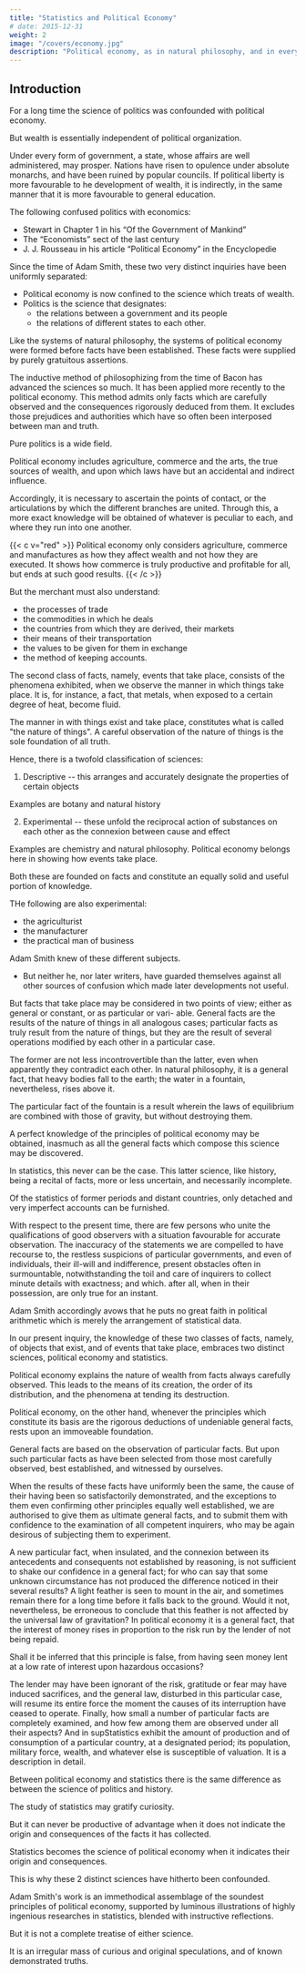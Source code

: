 ```yaml
---
title: "Statistics and Political Economy"
# date: 2015-12-31
weight: 2
image: "/covers/economy.jpg"
description: "Political economy, as in natural philosophy, and in every other study, systems have been formed before facts have been established; the place of the latter being supplied by purely gratuitous assertions"
---
```


<!-- ### The Production, Distribution, and Consumption of Wealth

Jean-Baptiste Say -->

## Introduction

<!-- A science only advances with certainty, when the plan of inquiry and the object of our researches have beet! clearly defined; otherwise a small number of truths are loosely laid hold of, without their connexion being perceived, and numerous errors, without being enabled to detect their fallacy. -->

For a long time the science of politics<!-- , in strictness limited to the investigation of the principles which lay the foundation of the social order, --> was confounded with political economy. <!-- , which unfolds the manner in which wealth is produced, distributed, and consumed. --> 

But wealth is essentially independent of political organization. 

Under every form of government, a state, whose affairs are well administered, may prosper. Nations have risen to opulence under absolute monarchs, and have been ruined by popular councils. If political liberty is more favourable to he development of wealth, it is indirectly, in the same manner that it is more favourable to general education.

<!-- The preliminary discourse has been translated by the American editor, and in his editions of the work restored to its place.
The editor must confess that he is at a loss to account for the omission by the English translator of so material a part of the
author’s treatise as this introduction to his whole inquiry. In itself it is a performance of uncommon merit, has immediate
reference to, and sheds much light over, the general views unfolded in the body of the work. The nature and object of
the science of political economy, the only certain method of conducting any of our inquiries in it with success, and the
causes which have hitherto so much retarded its advancement, In confounding in the same researches the essential elements
of good government with the principles on which the growth of wealth, either public or private, depends, it is by no means
surprising that authors should have involved these subjects in obscurity, instead of elucidating them. 
 -->

The following confused politics with economics:
- Stewart in Chapter 1 in his “Of the Government of Mankind”
- The “Economists” sect of the last century
- J. J. Rousseau in his article “Political Economy” in the Encyclopedie


Since the time of Adam Smith, these two very distinct inquiries have been uniformly separated:
- Political economy is now confined to the science which treats of wealth.
- Politics is the science that designates:
  - the relations between a government and its people
  - the relations of different states to each other.

Like the systems of natural philosophy, the systems of political economy were formed before facts have been established. These facts were supplied by purely gratuitous assertions. 

The inductive method of philosophizing from the time of Bacon has advanced the sciences so much.  It has been applied more recently to the political economy. This method admits only facts which are carefully observed and the consequences rigorously deduced from them. It excludes those prejudices and authorities which have so often been interposed between man and truth.

<!-- But, is the whole extent of the meaning of the term, facts, so often made use of, perfectly understood?
The wide range taken into the field of  -->

Pure politics is a wide field. 

Political economy includes agriculture, commerce and the arts, the true sources of wealth, and upon which laws have but an accidental and indirect influence. <!-- Thence what interminable digressions! If, for example, commerce constitutes a branch of political economy,
all the various kinds of commerce form a part; and as a consequence, maritime commerce, navigation, geography —
where shall we stop? All human knowledge is connected. -->

Accordingly, it is necessary to ascertain the points of contact, or the articulations by which the different branches are united. Through this, a more exact knowledge will be obtained of whatever is peculiar to each, and where they run into one another.

<!-- It appears to me, that this word at once designates objects that exist, and events that take place; thus presenting two classes of facts= it is, for example, one fact, that such an object exists; another fact, that such an event takes place in such a manner. 

Objects that exist, in order to serve as the basis of certain reasoning, must be seen exactly as they are, under
every point of view, with all their qualities. Otherwise, whilst supposing ourselves to be reasoning respecting the same thing, we may, under the same name, be treating of two different things. -->


{{< c v="red" >}}
Political economy only considers agriculture, commerce and manufactures as how they affect wealth and not how they are executed. It shows how commerce is truly productive and profitable for all, but ends at such good results.
{{< /c >}}

<!-- , where whatever is gained by one is lost by another, and where it is profitable to all; it also teaches us to appreciate its several processes, but simply in their results, at which it stops.  -->

But the merchant must also understand:
- the processes of trade
- the commodities in which he deals
- the countries from which they are derived, their markets
- their means of their transportation
- the values to be given for them in exchange
- the method of keeping accounts.

The second class of facts, namely, events that take place, consists of the phenomena exhibited, when we observe the manner in which things take place. It is, for instance, a fact, that metals, when exposed to a certain degree of heat, become fluid. 

The manner in with things exist and take place, constitutes what is called "the nature of things". A careful observation of the nature of things is the sole foundation of all truth.

Hence, there is a twofold classification of sciences:

1. Descriptive -- this arranges and accurately designate the properties of certain objects

Examples are botany and natural history

2. Experimental -- these unfold the reciprocal action of substances on each other as the connexion between cause and effect

Examples are chemistry and natural philosophy. Political economy belongs here in showing how events take place.

Both these are founded on facts and constitute an equally solid and useful portion of knowledge. 

THe following are also experimental:
- the agriculturist
- the manufacturer
- the practical man of business

<!-- to acquire a thorough knowledge of the causes and consequences of each phenomenon, the study of political economy is essentially necessary to them all. To become expert in his particular pursuit, each one must add thereto a knowledge of its processes.  -->

Adam Smith knew of these different subjects. 
- But neither he, nor later writers, have guarded themselves against all other sources of confusion which made later developments not useful. 

<!-- , here important to be
noticed, inasmuch as the developments resulting from it, may not be altogether unuseful in the progress of knowledge in general, as well as in the prosecution of our own particular inquiry. -->

But facts that take place may be considered in two points of view; either as general or constant, or as particular or vari-
able. General facts are the results of the nature of things in all analogous cases; particular facts as truly result from the nature of things, but they are the result of several operations modified by each other in a particular case. 

The former are not less incontrovertible than the latter, even when apparently they contradict each other. In natural philosophy, it is a general fact, that heavy bodies fall to the earth; the water in a fountain, nevertheless, rises above it. 

The particular fact of the fountain is a result wherein the laws of equilibrium are combined with those of gravity, but without destroying them.

A perfect knowledge of the principles of political economy may be obtained, inasmuch as all the general facts which compose this science may be discovered. 

In statistics, this never can be the case. This latter science, like history, being a recital of facts, more or less uncertain, and necessarily incomplete.

Of the statistics of former periods and distant countries, only detached and very imperfect accounts can be furnished. 

With respect to the present time, there are few persons who unite the qualifications of good observers with a situation favourable for accurate observation. The inaccuracy of the statements we are compelled to have recourse to, the restless suspicions of particular governments, and even of individuals, their ill-will and indifference, present obstacles often in surmountable, notwithstanding the toil and care of inquirers to collect minute details with exactness; and which. after all, when in their possession, are only true for an instant. 

Adam Smith accordingly avows that he puts no great faith in political arithmetic which is merely the arrangement of statistical data.

In our present inquiry, the knowledge of these two classes of facts, namely, of objects that exist, and of events that take
place, embraces two distinct sciences, political economy and statistics.

Political economy explains the nature of wealth from facts always carefully observed. This leads to the means of its creation, the order of its distribution, and the phenomena at tending its destruction. 

<!-- It is, in other words, an exposition of the general facts observed in relation to this subject. With respect to
wealth, it is a knowledge of effects and of their causes. It
shows what facts are constantly conjoined with; so that one is
always the sequence of the other. But it does not resort for
any further explanations to hypothesis= from the nature of
particular events their concatenations must be perceived; the
science must conduct us from one link to another, so that
every intelligent understanding may clearly comprehend in
what manner the chain is united. It is this which constitutes
the excellence of the modern method of philosophizing. -->

Political economy, on the other hand, whenever the principles which constitute its basis are the rigorous deductions of undeniable general facts, rests upon an immoveable foundation.

General facts are based on the observation of particular facts. But upon such particular facts as have been
selected from those most carefully observed, best established, and witnessed by ourselves. 

When the results of these facts
have uniformly been the same, the cause of their having been so satisfactorily demonstrated, and the exceptions to them
even confirming other principles equally well established, we are authorised to give them as ultimate general facts, and to
submit them with confidence to the examination of all competent inquirers, who may be again desirous of subjecting
them to experiment. 

A new particular fact, when insulated, and the connexion between its antecedents and consequents
not established by reasoning, is not sufficient to shake our confidence in a general fact; for who can say that some unknown circumstance has not produced the difference noticed in their several results? A light feather is seen to mount in the air, and sometimes remain there for a long time before it falls back to the ground. Would it not, nevertheless, be erroneous to conclude that this feather is not affected by the universal law of gravitation? In political economy it is a general fact, that the interest of money rises in proportion to the risk run by the lender of not being repaid. 

Shall it be inferred that this principle is false, from having seen money lent at a low rate of interest upon hazardous occasions? 

The lender may have been ignorant of the risk, gratitude or fear may have induced  sacrifices, and the general law, disturbed in this particular case, will resume its entire force the moment the causes of its interruption have ceased to operate. Finally, how small a number of particular facts are completely examined, and how few among them are observed under all their aspects? And in supStatistics exhibit the amount of production and of consumption of a particular country, at a designated period; its population, military force, wealth, and whatever else is susceptible of valuation. It is a description in detail.

Between political economy and statistics there is the same difference as between the science of politics and history.

The study of statistics may gratify curiosity. 

But it can never be productive of advantage when it does not indicate the origin and consequences of the facts it has collected. 

Statistics becomes the science of political economy when it indicates their origin and consequences. 

This is why these 2 distinct sciences have hitherto been confounded. 

Adam Smith's work is an immethodical assemblage of the soundest principles of political economy, supported by luminous illustrations of highly ingenious researches in statistics, blended with instructive reflections.

But it is not a complete treatise of either science. 

It is an irregular mass of curious and original speculations, and of known demonstrated truths.
